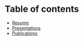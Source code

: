 # Table of contents

* [Resume](https://github.com/DreamOfTheRedChamber/my-resume/blob/master/Shijie_resume.pdf)
* [Presentations](career/presentations.md)
* [Publications](career/publications.md)